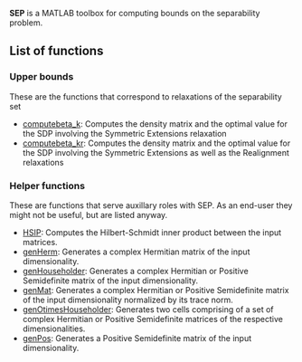 **SEP** is a MATLAB toolbox for computing bounds on the separability problem.

## List of functions
### Upper bounds
These are the functions that correspond to relaxations of the separability set
- [computebeta_k](/SDPs/UpperBounds/computebeta_k.md): Computes the density matrix and the optimal value for the SDP involving the Symmetric Extensions relaxation
- [computebeta_kr](/SDPs/UpperBounds/computebeta_kr.md): Computes the density matrix and the optimal value for the SDP involving the Symmetric Extensions as well as the Realignment relaxations

### Helper functions
These are functions that serve auxillary roles with SEP. As an end-user they might not be useful, but are listed anyway.
- [HSIP](/helpers/HSIP.md): Computes the Hilbert-Schmidt inner product between the input matrices.
- [genHerm](/helpers/genHerm.md): Generates a complex Hermitian matrix of the input dimensionality.
- [genHouseholder](/helpers/genHouseholder.md): Generates a complex Hermitian or Positive Semidefinite matrix of the input dimensionality.
- [genMat](/helpers/genMat.md): Generates a complex Hermitian or Positive Semidefinite matrix of the input dimensionality normalized by its trace norm.
- [genOtimesHouseholder](/helpers/genOtimesHouseholder.md): Generates two cells comprising of a set of complex Hermitian or Positive Semidefinite matrices of the respective dimensionalities.
- [genPos](/helpers/genPos.md): Generates a Positive Semidefinite matrix of the input dimensionality.